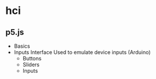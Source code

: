 # hci
## p5.js
  - Basics
  - Inputs Interface
    Used to emulate device inputs (Arduino)
    - Buttons
    - Sliders
    - Inputs
